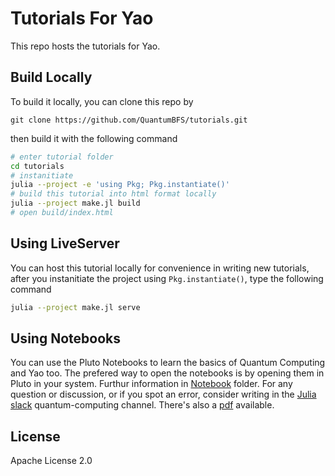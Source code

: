 # Tutorials For Yao

This repo hosts the tutorials for Yao.

## Build Locally

To build it locally, you can clone this repo by

```
git clone https://github.com/QuantumBFS/tutorials.git
```

then build it with the following command

```sh
# enter tutorial folder
cd tutorials
# instanitiate
julia --project -e 'using Pkg; Pkg.instantiate()'
# build this tutorial into html format locally
julia --project make.jl build
# open build/index.html
```

## Using LiveServer

You can host this tutorial locally for convenience in writing new tutorials, after you
instanitiate the project using `Pkg.instantiate()`, type the following command

```sh
julia --project make.jl serve
```

## Using Notebooks

You can use the Pluto Notebooks to learn the basics of Quantum Computing and Yao too. The prefered way to open the notebooks is by opening them in Pluto in your system. Furthur information in [Notebook](https://github.com/QuantumBFS/tutorials/tree/master/Notebooks) folder.
For any question or discussion, or if you spot an error, consider writing in the [Julia slack](https://julialang.org/slack/) quantum-computing channel. There's also a [pdf](https://github.com/clad26/tutorials/raw/master/Notebooks/pdf/QCTutorial.pdf) available.

## License

Apache License 2.0
